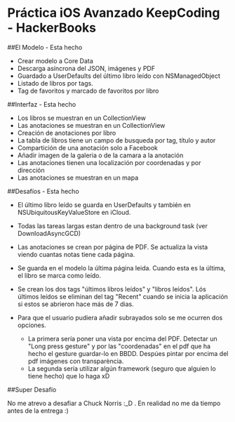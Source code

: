 # Práctica iOS Avanzado KeepCoding - HackerBooks

##El Modelo - Esta hecho

- Crear modelo a Core Data
- Descarga asíncrona del JSON, imágenes y PDF
- Guardado a UserDefaults del último libro leído con NSManagedObject
- Listado de libros por tags. 
- Tag de favoritos y marcado de favoritos por libro

##Interfaz - Esta hecho

- Los libros se muestran en un CollectionView
- Las anotaciones se muestran en un CollectionView
- Creación de anotaciones por libro
- La tabla de libros tiene un campo de busqueda por tag, título y autor
- Compartición de una anotación solo a Facebook
- Añadir imagen de la galeria o de la camara a la anotación
- Las anotaciones tienen una localización por coordenadas y por dirección
- Las anotaciones se muestran en un mapa

##Desafíos - Esta hecho

- El último libro leído se guarda en UserDefaults y también en NSUbiquitousKeyValueStore en iCloud. 
- Todas las tareas largas estan dentro de una background task (ver DownloadAsyncGCD)
- Las anotaciones se crean por página de PDF. Se actualiza la vista viendo cuantas notas tiene cada página.
- Se guarda en el modelo la última página leida. Cuando esta es la última, el libro se marca como leído.
- Se crean los dos tags "últimos libros leídos" y "libros leídos". Lós últimos leídos se eliminan del tag "Recent" cuando se inicia la aplicación si estos se abrieron hace más de 7 dias.

- Para que el usuario pudiera añadir subrayados solo se me ocurren dos opciones. 
    - La primera sería poner una vista por encima del PDF. Detectar un "Long press gesture" y por las "coordenadas" en el pdf que ha hecho el gesture guardar-lo en BBDD. Despúes pintar por encima del pdf imágenes con transparència.
    - La segunda sería utilizar algún framework (seguro que alguien lo tiene hecho) que lo haga xD
    
##Super Desafío 

No me atrevo a desafiar a Chuck Norris :_D .
En realidad no me da tiempo antes de la entrega :)